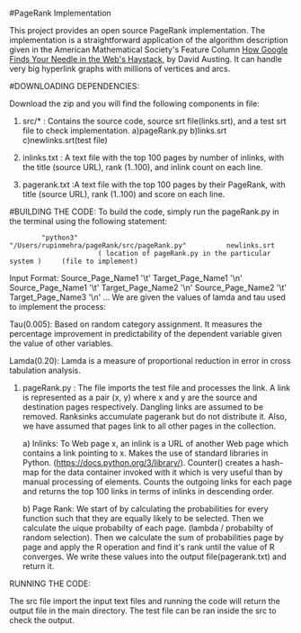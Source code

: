 #PageRank Implementation

This project provides an open source PageRank implementation. The
implementation is a straightforward application of the algorithm
description given in the American Mathematical Society's Feature
Column [How Google Finds Your Needle in the Web's
Haystack](http://www.ams.org/samplings/feature-column/fcarc-pagerank),
by David Austing. It can handle very big hyperlink graphs with
millions of vertices and arcs.

#DOWNLOADING DEPENDENCIES:

Download the zip and you will find the following components in file: 
   1) src/* : Contains the source code, source srt file(links.srt), and a test srt file to check implementation.
               a)pageRank.py
               b)links.srt
               c)newlinks.srt(test file)

   2) inlinks.txt : A text file with the top 100 pages by number of inlinks, with the title (source URL), rank (1..100), and inlink count on each line.
   3) pagerank.txt :A text file with the top 100 pages by their PageRank, with title (source URL), rank (1..100) and score on each line.

#BUILDING THE CODE:
To build the code, simply run the pageRank.py in the terminal using the following statement:

            "python3"          "/Users/rupinmehra/pageRank/src/pageRank.py"          newlinks.srt
                          ( location of pageRank.py in the particular system )     (file to implement)
Input Format:
            Source_Page_Name1 '\t' Target_Page_Name1 '\n'
            Source_Page_Name1 '\t' Target_Page_Name2 '\n'
            Source_Page_Name2 '\t' Target_Page_Name3 '\n'
            ...
We are given the values of lamda and tau used to implement the process:

Tau(0.005): Based on random category assignment. It measures the percentage improvement in predictability of the dependent variable given the value of other variables.

Lamda(0.20): Lamda is a measure of proportional reduction in error in cross tabulation analysis. 

1) pageRank.py : The file imports the test file and processes the link. A link is represented as a pair (x, y) where x and y 
                     are the source and destination pages respectively. Dangling links are assumed to be removed. 
                     Ranksinks accumulate pagerank but do not distribute it. Also, we have assumed that pages link to all other pages in the collection.

      a) Inlinks:
                To Web page x, an inlink is a URL of another Web page which contains a link pointing to x.
                Makes the use of standard libraries in Python. (https://docs.python.org/3/library/).
                Counter() creates a hash-map for the data container invoked with it which is very useful than by manual processing of elements. 
                Counts the outgoing links for each page and returns the top 100 links in terms of inlinks in 
                descending order.

      b) Page Rank:
                We start of by calculating the probabilities for every function such that they are equally likely 
                to be selected. Then we calculate the uique probabilty of each page. (lambda / probabilty of random selection).
                Then we calculate the sum of probabilities page by page and apply the R operation and find it's rank until the value of R converges.
                We write these values into the output file(pagerank.txt) and return it.    

RUNNING THE CODE:

The src file import the input text files and running the code will return the output file in the main directory. 
The test file can be ran inside the src to check the output.
